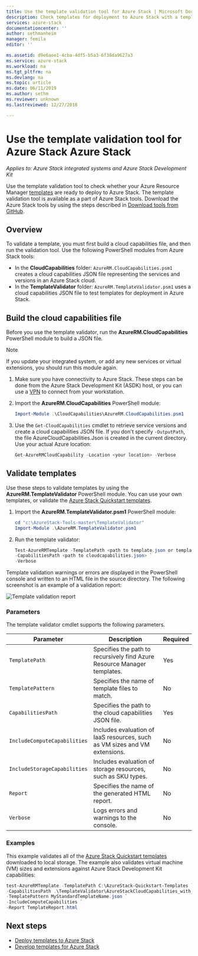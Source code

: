 ```yaml
---
title: Use the template validation tool for Azure Stack | Microsoft Docs
description: Check templates for deployment to Azure Stack with a template validation tool.
services: azure-stack
documentationcenter: ''
author: sethmanheim
manager: femila
editor: ''

ms.assetid: d9e6aee1-4cba-4df5-b5a3-6f38da9627a3
ms.service: azure-stack
ms.workload: na
ms.tgt_pltfrm: na
ms.devlang: na
ms.topic: article
ms.date: 06/11/2019
ms.author: sethm
ms.reviewer: unknown
ms.lastreviewed: 12/27/2018

---
```


# Use the template validation tool for Azure Stack Azure Stack
*Applies to: Azure Stack integrated systems and Azure Stack Development Kit*

Use the template validation tool to check whether your Azure Resource Manager [templates](azure-stack-arm-templates.md) are ready to deploy to Azure Stack. The template validation tool is available as a part of Azure Stack tools. Download the Azure Stack tools by using the steps described in [Download tools from GitHub](../operator/azure-stack-powershell-download.md).

## Overview

To validate a template, you must first build a cloud capabilities file, and then run the validation tool. Use the following PowerShell modules from Azure Stack tools:

- In the **CloudCapabilities** folder: `AzureRM.CloudCapabilities.psm1` creates a cloud capabilities JSON file representing the services and versions in an Azure Stack cloud.
- In the **TemplateValidator** folder: `AzureRM.TemplateValidator.psm1` uses a cloud capabilities JSON file to test templates for deployment in Azure Stack.

## Build the cloud capabilities file

Before you use the template validator, run the **AzureRM.CloudCapabilities** PowerShell module to build a JSON file.

>[!NOTE]
> If you update your integrated system, or add any new services or virtual extensions, you should run this module again.

1. Make sure you have connectivity to Azure Stack. These steps can be done from the Azure Stack Development Kit (ASDK) host, or you can use a [VPN](../asdk/asdk-connect.md#connect-to-azure-stack-using-vpn) to connect from your workstation.
2. Import the **AzureRM.CloudCapabilities** PowerShell module:

    ```powershell
    Import-Module .\CloudCapabilities\AzureRM.CloudCapabilities.psm1
    ```

3. Use the `Get-CloudCapabilities` cmdlet to retrieve service versions and create a cloud capabilities JSON file. If you don't specify `-OutputPath`, the file AzureCloudCapabilities.Json is created in the current directory. Use your actual Azure location:

    ```powershell
    Get-AzureRMCloudCapability -Location <your location> -Verbose
    ```

## Validate templates

Use these steps to validate templates by using the **AzureRM.TemplateValidator** PowerShell module. You can use your own templates, or validate the [Azure Stack Quickstart templates](https://github.com/Azure/AzureStack-QuickStart-Templates).

1. Import the **AzureRM.TemplateValidator.psm1** PowerShell module:

    ```powershell
    cd "c:\AzureStack-Tools-master\TemplateValidator"
    Import-Module .\AzureRM.TemplateValidator.psm1
    ```

2. Run the template validator:

    ```powershell
    Test-AzureRMTemplate -TemplatePath <path to template.json or template folder> `
    -CapabilitiesPath <path to cloudcapabilities.json> `
    -Verbose
    ```

Template validation warnings or errors are displayed in the PowerShell console and written to an HTML file in the source directory. The following screenshot is an example of a validation report:

![Template validation report](./media/azure-stack-validate-templates/image1.png)

### Parameters

The template validator cmdlet supports the following parameters.

| Parameter | Description | Required |
| ----- | -----| ----- |
| `TemplatePath` | Specifies the path to recursively find Azure Resource Manager templates. | Yes |
| `TemplatePattern` | Specifies the name of template files to match. | No |
| `CapabilitiesPath` | Specifies the path to the cloud capabilities JSON file. | Yes |
| `IncludeComputeCapabilities` | Includes evaluation of IaaS resources, such as VM sizes and VM extensions. | No |
| `IncludeStorageCapabilities` | Includes evaluation of storage resources, such as SKU types. | No |
| `Report` | Specifies the name of the generated HTML report. | No |
| `Verbose` | Logs errors and warnings to the console. | No|

### Examples

This example validates all of the [Azure Stack Quickstart templates](https://github.com/Azure/AzureStack-QuickStart-Templates) downloaded to local storage. The example also validates virtual machine (VM) sizes and extensions against Azure Stack Development Kit capabilities:

```powershell
test-AzureRMTemplate -TemplatePath C:\AzureStack-Quickstart-Templates `
-CapabilitiesPath .\TemplateValidator\AzureStackCloudCapabilities_with_AddOns_20170627.json `
-TemplatePattern MyStandardTemplateName.json `
-IncludeComputeCapabilities `
-Report TemplateReport.html
```

## Next steps

- [Deploy templates to Azure Stack](azure-stack-arm-templates.md)
- [Develop templates for Azure Stack](azure-stack-develop-templates.md)
